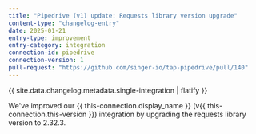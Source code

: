 ```yaml
---
title: "Pipedrive (v1) update: Requests library version upgrade"
content-type: "changelog-entry"
date: 2025-01-21
entry-type: improvement
entry-category: integration
connection-id: pipedrive
connection-version: 1
pull-request: "https://github.com/singer-io/tap-pipedrive/pull/140"
---
```

{{ site.data.changelog.metadata.single-integration | flatify }}

We've improved our {{ this-connection.display_name }} (v{{ this-connection.this-version }}) integration by upgrading the requests library version to 2.32.3.